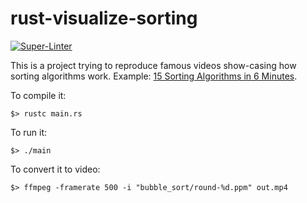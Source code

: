 # rust-visualize-sorting

[![Super-Linter](https://github.com/arghpy/rust-visualize-sorting/actions/workflows/manage_pull_requests.yaml/badge.svg)](https://github.com/marketplace/actions/super-linter)

This is a project trying to reproduce famous videos show-casing how sorting algorithms work.
Example: [15 Sorting Algorithms in 6 Minutes](https://www.youtube.com/watch?v=kPRA0W1kECg).

To compile it:

```console
$> rustc main.rs
```

To run it:

```console
$> ./main
```

To convert it to video:

```console
$> ffmpeg -framerate 500 -i "bubble_sort/round-%d.ppm" out.mp4
```

